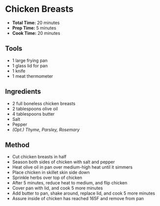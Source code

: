 # Chicken Breasts

- **Total Time:** 20 minutes
- **Prep Time:** 5 minutes
- **Cook Time:** 20 minutes

## Tools

- 1 large frying pan
- 1 glass lid for pan
- 1 knife
- 1 meat thermometer

## Ingredients

- 2 full boneless chicken breasts
- 2 tablespoons olive oil
- 4 tablespoons butter
- Salt
- Pepper
- *(Opt.) Thyme, Parsley, Rosemary*

## Method

- Cut chicken breasts in half
- Season both sides of chicken with salt and pepper
- Heat olive oil in pan over medium-high heat until it simmers
- Place chicken in skillet skin side down
- Sprinkle herbs over top of chicken
- After 5 minutes, reduce heat to medium, and flip chicken
- Cover pan with lid, and cook 5 more minutes
- Add butter to pan, shake around, replace lid, and cook 5 more minutes
- Assure inside of chicken has reached 165F and remove from pan
